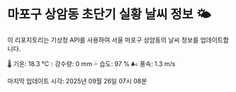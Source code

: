 
# 마포구 상암동 초단기 실황 날씨 정보 🌤️

이 리포지토리는 기상청 API를 사용하여 서울 마포구 상암동의 날씨 정보를 업데이트합니다. 

🌡️ 기온: 18.3 ℃
💧 강수량: 0 mm
💦 습도: 97 %
🌬️ 풍속: 1.3 m/s

마지막 업데이트 시각: 2025년 09월 26일 07시 08분    
